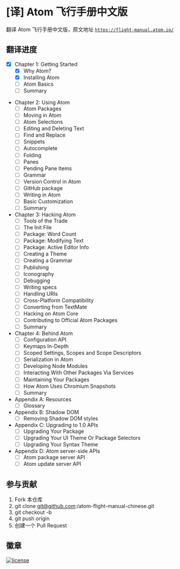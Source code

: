 # [译] Atom 飞行手册中文版

翻译 Atom 飞行手册中文版，原文地址 [`https://flight-manual.atom.io/`](https://flight-manual.atom.io/)

## 翻译进度

* [x] Chapter 1: Getting Started
  * [x] Why Atom?
  * [x] Installing Atom
  * [ ] Atom Basics
  * [ ] Summary
* Chapter 2: Using Atom
  * [ ] Atom Packages
  * [ ] Moving in Atom
  * [ ] Atom Selections
  * [ ] Editing and Deleting Text
  * [ ] Find and Replace
  * [ ] Snippets
  * [ ] Autocomplete
  * [ ] Folding
  * [ ] Panes
  * [ ] Pending Pane Items
  * [ ] Grammar
  * [ ] Version Control in Atom
  * [ ] GitHub package
  * [ ] Writing in Atom
  * [ ] Basic Customization
  * [ ] Summary
* Chapter 3: Hacking Atom
  * [ ] Tools of the Trade
  * [ ] The Init File
  * [ ] Package: Word Count
  * [ ] Package: Modifying Text
  * [ ] Package: Active Editor Info
  * [ ] Creating a Theme
  * [ ] Creating a Grammar
  * [ ] Publishing
  * [ ] Iconography
  * [ ] Debugging
  * [ ] Writing specs
  * [ ] Handling URIs
  * [ ] Cross-Platform Compatibility
  * [ ] Converting from TextMate
  * [ ] Hacking on Atom Core
  * [ ] Contributing to Official Atom Packages
  * [ ] Summary
* Chapter 4: Behind Atom
  * [ ] Configuration API
  * [ ] Keymaps In-Depth
  * [ ] Scoped Settings, Scopes and Scope Descriptors
  * [ ] Serialization in Atom
  * [ ] Developing Node Modules
  * [ ] Interacting With Other Packages Via Services
  * [ ] Maintaining Your Packages
  * [ ] How Atom Uses Chromium Snapshots
  * [ ] Summary
* Appendix A: Resources
  * [ ] Glossary
* Appendix B: Shadow DOM
  * [ ] Removing Shadow DOM styles
* Appendix C: Upgrading to 1.0 APIs
  * [ ] Upgrading Your Package
  * [ ] Upgrading Your UI Theme Or Package Selectors
  * [ ] Upgrading Your Syntax Theme
* Appendix D: Atom server-side APIs
  * [ ] Atom package server API
  * [ ] Atom update server API

## 参与贡献

1. Fork 本仓库
2. git clone git@github.com:<your-github-username>/atom-flight-manual-chinese.git
3. git checkout -b <your-branch-name>
4. git push origin <your-branch-name>
5. 创建一个 Pull Request

## 徽章
[![license](https://img.shields.io/github/license/cntanglijun/atom-flight-manual-chinese.svg?style=for-the-badge)](https://github.com/cntanglijun/flight-manual-chinese/blob/master/LICENSE)
